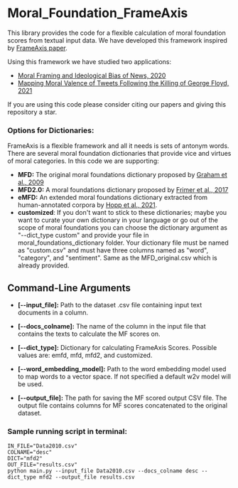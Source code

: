 # Moral_Foundation_FrameAxis
This library provides the code for a flexible calculation of moral foundation scores from textual input data.
We have developed this framework inspired by [FrameAxis paper](https://arxiv.org/pdf/2002.08608.pdf).

Using this framework we have studied two applications:
- [Moral Framing and Ideological Bias of News, 2020](https://arxiv.org/pdf/2009.12979.pdf)
- [Mapping Moral Valence of Tweets Following the Killing of George Floyd, 2021](https://arxiv.org/pdf/2104.09578.pdf)

If you are using this code please consider citing our papers and giving this repository a star.

### Options for Dictionaries:
FrameAxis is a flexible framework and all it needs is sets of antonym words. There are several moral foundation dictionaries that provide vice and virtues of moral categories. In this code we are supporting:
- **MFD:** The original moral foundations dictionary proposed by [Graham et al., 2009](https://fbaum.unc.edu/teaching/articles/JPSP-2009-Moral-Foundations.pdf)
- **MFD2.0:** A moral foundations dictionary proposed by [Frimer et al., 2017](https://osf.io/ezn37/)
- **eMFD:** An extended moral foundations dictionary extracted from human-annotated corpora by [Hopp et al., 2021](https://link.springer.com/article/10.3758/s13428-020-01433-0).
- **customized**: If you don't want to stick to these dictionaries; maybe you want to curate your own dictionary in your language or go out of the scope of moral foundations you can choose the dictionary argument as "--dict_type custom" and provide your file in moral_foundations_dictionary folder. Your dictionary file must be named as "custom.csv" and must have three columns named as "word", "category", and "sentiment". Same as the MFD_original.csv which is already provided. 
## Command-Line Arguments
- **[--input_file]:** Path to the dataset .csv file containing input text documents in a column.
- **[--docs_colname]:** The name of the column in the input file that contains the texts to calculate the MF scores on. 

- **[--dict_type]:** Dictionary for calculating FrameAxis Scores. Possible values are: emfd, mfd, mfd2, and customized. 
- **[--word_embedding_model]:** Path to the word embedding model used to map words to a vector space. If not specified a default w2v model will be used.
- **[--output_file]:** The path for saving the MF scored output CSV file. The output file contains columns for MF scores concatenated to the original dataset.

### Sample running script in terminal:
```
IN_FILE="Data2010.csv"
COLNAME="desc"
DICT="mfd2"
OUT_FILE="results.csv"
python main.py --input_file Data2010.csv --docs_colname desc --dict_type mfd2 --output_file results.csv
```

